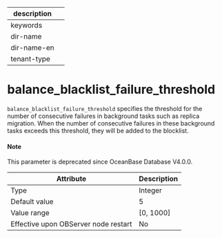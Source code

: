 |description||
|---|---|
|keywords||
|dir-name||
|dir-name-en||
|tenant-type||

# balance_blacklist_failure_threshold


`balance_blacklist_failure_threshold` specifies the threshold for the number of consecutive failures in background tasks such as replica migration. When the number of consecutive failures in these background tasks exceeds this threshold, they will be added to the blocklist.


<main id="notice" type='explain'>
  <h4>Note</h4>
  <p>This parameter is deprecated since OceanBase Database V4.0.0. </p>
</main>


| **Attribute** | **Description** |
|------------------|-------------|
| Type | Integer |
| Default value | 5 |
| Value range | \[0, 1000\] |
| Effective upon OBServer node restart | No |

